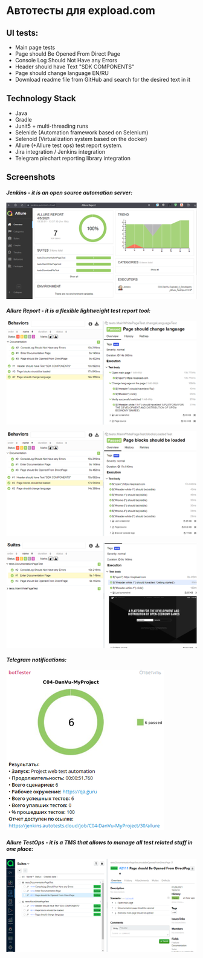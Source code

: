 # Автотесты для expload.com 
## UI tests:
- Main page tests
- Page should Be Opened From Direct Page
- Console Log Should Not Have any Errors
- Header should have Text "SDK COMPONENTS"
- Page should change language EN/RU
- Download readme file from GitHub and search for the desired text in it

## Technology Stack
- Java
- Gradle
- Junit5 + multi-threading runs
- Selenide (Automation framework based on Selenium)
- Selenoid (Virtualization system based on the docker)
- Allure (+Allure test ops) test report system.
- Jira integration / Jenkins integration
- Telegram piechart reporting library integration

## Screenshots
#### *Jenkins - it is an open source automation server:*
![selenoid_screenshot](src/test/resources/images/Allure7Tests.png)


#### *Allure Report - it is a flexible lightweight test report tool:*
![selenoid_screenshot](src/test/resources/images/allure_with_steps.png)


![selenoid_screenshot](src/test/resources/images/allure_with_steps1.png)


![selenoid_screenshot](src/test/resources/images/allure_test_body.png)


#### *Telegram notifications:*
![selenoid_screenshot](src/test/resources/images/telegram.png)


#### *Allure TestOps - it is a TMS that allows to manage all test related stuff in one place:*
![selenoid_screenshot](src/test/resources/images/AllureTestOps.png)